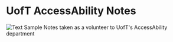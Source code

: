 # UofT AccessAbility Notes
![Text Sample](src/banner.jpg)
Notes taken as a volunteer to UofT's AccessAbility department
